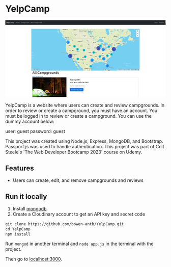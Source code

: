 # YelpCamp

<img src="https://github.com/bowen-anth/YelpCamp/blob/main/yelpcamp.jpeg?raw=true" width="900">

YelpCamp is a website where users can create and review campgrounds. In order to review or create a campground, you must have an account. You must be logged in to review or create a campground. You can use the dummy account below:

user: guest
password: guest

This project was created using Node.js, Express, MongoDB, and Bootstrap. Passport.js was used to handle authentication. This project was part of Colt Steele's 'The Web Developer Bootcamp 2023' course on Udemy.  

## Features
* Users can create, edit, and remove campgrounds and reviews

## Run it locally
1. Install [mongodb](https://www.mongodb.com/)
2. Create a Cloudinary account to get an API key and secret code

```
git clone https://github.com/bowen-anth/YelpCamp.git
cd YelpCamp
npm install
```

Run ```mongod``` in another terminal and ```node app.js``` in the terminal with the project.  

Then go to [localhost:3000](http://localhost:3000/).
